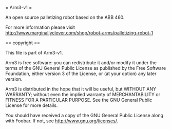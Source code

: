 = Arm3-v1 =

An open source palletizing robot based on the ABB 460.

For more information please visit http://www.marginallyclever.com/shop/robot-arms/palletizing-robot-1


== copyright ==

This file is part of Arm3-v1.

Arm3 is free software: you can redistribute it and/or modify
it under the terms of the GNU General Public License as published by
the Free Software Foundation, either version 3 of the License, or
(at your option) any later version.

Arm3 is distributed in the hope that it will be useful,
but WITHOUT ANY WARRANTY; without even the implied warranty of
MERCHANTABILITY or FITNESS FOR A PARTICULAR PURPOSE. See the
GNU General Public License for more details.

You should have received a copy of the GNU General Public License
along with Foobar. If not, see <http://www.gnu.org/licenses/>.